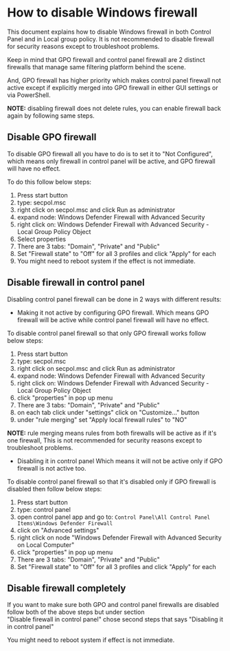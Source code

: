 
# How to disable Windows firewall

This document explains how to disable Windows firewall in both Control Panel and in Local group policy.
It is not recommended to disable firewall for security reasons except to troubleshoot problems.

Keep in mind that GPO firewall and control panel firewall are 2 distinct firewalls that manage same
filtering platform behind the scene.

And, GPO firewall has higher priority which makes control panel firewall not active except if
explicitly merged into GPO firewall in either GUI settings or via PowerShell.

**NOTE:** disabling firewall does not delete rules, you can enable firewall back again by following
same steps.

## Disable GPO firewall

To disable GPO firewall all you have to do is to set it to "Not Configured", which means only firewall
in control panel will be active, and GPO firewall will have no effect.

To do this follow below steps:

1. Press start button
2. type: secpol.msc
3. right click on secpol.msc and click Run as administrator
4. expand node: Windows Defender Firewall with Advanced Security
5. right click on: Windows Defender Firewall with Advanced Security - Local Group Policy Object
6. Select properties
7. There are 3 tabs: "Domain", "Private" and "Public"
8. Set "Firewall state" to "Off" for all 3 profiles and click "Apply" for each
9. You might need to reboot system if the effect is not immediate.

## Disable firewall in control panel

Disabling control panel firewall can be done in 2 ways with different results:

- Making it not active by configuring GPO firewall.
Which means GPO firewall will be active while control panel firewall will have no effect.

To disable control panel firewall so that only GPO firewall works follow below steps:

1. Press start button
2. type: secpol.msc
3. right click on secpol.msc and click Run as administrator
4. expand node: Windows Defender Firewall with Advanced Security
5. right click on: Windows Defender Firewall with Advanced Security - Local Group Policy Object
6. click "properties" in pop up menu
7. There are 3 tabs: "Domain", "Private" and "Public"
8. on each tab click under "settings" click on "Customize..." button
9. under "rule merging" set "Apply local firewall rules" to "NO"

**NOTE:** rule merging means rules from both firewalls will be active as if it's one firewall,
This is not recommended for security reasons except to troubleshoot problems.

- Disabling it in control panel
Which means it will not be active only if GPO firewall is not active too.

To disable control panel firewall so that it's disabled only if GPO firewall is disabled then
follow below steps:

1. Press start button
2. type: control panel
3. open control panel app and go to:
`Control Panel\All Control Panel Items\Windows Defender Firewall`
4. click on "Advanced settings"
5. right click on node "Windows Defender Firewall with Advanced Security on Local Computer"
6. click "properties" in pop up menu
7. There are 3 tabs: "Domain", "Private" and "Public"
8. Set "Firewall state" to "Off" for all 3 profiles and click "Apply" for each

## Disable firewall completely

If you want to make sure both GPO and control panel firewalls are disabled follow both of the above
steps but under section\
"Disable firewall in control panel" chose second steps that says "Disabling it in control panel"

You might need to reboot system if effect is not immediate.
